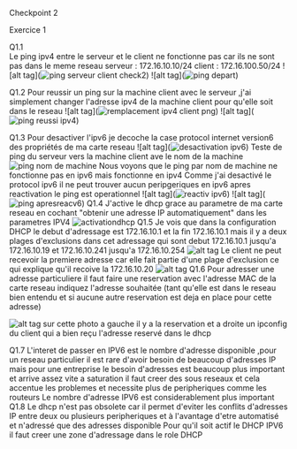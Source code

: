 Checkpoint 2 

Exercice 1

Q1.1  
Le ping ipv4 entre le serveur et le client ne fonctionne pas car ils ne sont pas dans le meme reseau 
serveur : 172.16.10.10/24 
client : 172.16.100.50/24
![alt tag](![ping serveur client check2](https://github.com/user-attachments/assets/519d61ca-4e3d-498a-8135-41ff4277a539))
![alt tag](![ping depart](https://github.com/user-attachments/assets/c4ff21d4-c416-4664-90f0-904bcdc4922a))

Q1.2
Pour reussir un ping sur la machine client avec le serveur ,j'ai simplement changer l'adresse ipv4 de la machine client pour qu'elle soit dans le reseau 
![alt tag](![remplacement ipv4 client png](https://github.com/user-attachments/assets/976b6032-c537-4eae-86a5-99682497a5e7))
![alt tag](![ping reussi ipv4](https://github.com/user-attachments/assets/fd6fbeaa-1576-4aeb-9a18-7f1ea6f1affb))

Q1.3
Pour desactiver l'ipv6 je decoche la  case protocol internet version6 des propriétés de ma carte reseau 
![alt tag](![desactivation ipv6](https://github.com/user-attachments/assets/8608c3bf-b462-4d13-bea6-b7c2f90c9f09))
Teste de ping du serveur vers la machine client ave le nom de la machine 
![ping nom de machine](https://github.com/user-attachments/assets/329a96bc-cd78-4f8b-b32d-c2c9ed9dae8e)
Nous voyons que le ping par nom de machine ne fonctionne pas en ipv6 mais fonctionne en ipv4 
Comme j'ai desactivé le protocol ipv6 il ne peut trouver aucun peripgeriques en ipv6 
apres reactivation  le ping est operationnel 
![alt tag](![reactiv ipv6](https://github.com/user-attachments/assets/928995fb-91ad-48b8-892f-1d694bbc81df))
![alt tag](![ping apresreacv6](https://github.com/user-attachments/assets/27376467-b96b-4c83-88a2-aafce03cd8ca))
Q1.4
J'active le dhcp  grace au parametre de ma carte reseau en cochant "obtenir une adresse IP automatiquement" dans les parametres IPV4
![activationdhcp](https://github.com/user-attachments/assets/6cb110d6-d53d-4c82-bab4-8042ab7fabd4)
Q1.5
Je vois que dans la configuration DHCP le debut d'adressage est 172.16.10.1 et la fin 172.16.10.1 
mais il y a deux plages d'exclusions dans cet adressage qui sont 
debut 172.16.10.1 jusqu'a 172.16.10.19 et 172.16.10.241 jusqu'a 172.16.10.254
![alt tag](![DHCP](https://github.com/user-attachments/assets/0d22e21c-2387-4c7f-ba23-d3c71d91b989))
Le client ne peut recevoir la premiere adresse car elle fait partie d'une plage d'exclusion 
ce qui explique qu'il recoive la 172.16.10.20 
![alt tag](![ipconfigdhcp](https://github.com/user-attachments/assets/9538c4bf-c45f-4c15-9c26-5fdf687ef9f0))
Q1.6
Pour adresser une adresse particuliere il faut faire une reservation avec l'adresse MAC de la carte reseau 
indiquez l'adresse souhaitée (tant qu'elle est dans le reseau bien entendu et si aucune autre reservation est deja en place pour cette adresse)

![alt tag](![reservationetipconfig](https://github.com/user-attachments/assets/26d90e21-6fe9-41a4-8733-d3f0b5e7803f))
sur cette photo a gauche il y a la reservation et a droite un ipconfig du client qui a bien reçu l'adresse reservé dans le dhcp 

Q1.7
L'interet de passer en IPV6 est le nombre d'adresse disponible ,pour un reseau particulier il est rare d'avoir besoin de beaucoup d'adresses IP mais pour une entreprise le besoin d'adresses est beaucoup plus important et arrive assez vite a saturation
il faut creer des sous reseaux et cela accentue les problemes et necessite plus de peripheriques comme les routeurs 
Le nombre d'adresse IPV6 est considerablement plus important 
Q1.8
Le dhcp n'est pas obsolete car il permet d'eviter les conflits d'adresses IP entre deux ou plusieurs peripheriques et à l'avantage d'etre automatisé et n'adressé que des adresses disponible 
Pour qu'il soit actif le DHCP IPV6 il faut creer une zone d'adressage dans le role DHCP 























